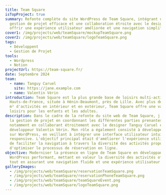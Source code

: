 ```yaml
---
title: Team Square
isTopProject: true
summary: Refonte complète du site WordPress de Team Square, intégrant une
  gestion de projet efficace et une collaboration étroite avec le designer pour
  offrir une expérience utilisateur améliorée et une navigation simplifiée.
cover1: /img/projects/web/teamSquare/mockupTeamSquare.png
cover2: /img/projects/web/teamSquare/logoTeamSquare.png
tags:
  - Développent
  - Gestion de Projet
tools:
  - Wordpress
  - Notion
projectUrl: https://team-square.fr/
date: Septembre 2024
team:
  - name: Tanguy Caruel
    site: https://jane.example.com
  - name: Valentin Vérin
introduction: Team Square est la plus grande base de loisirs multi-activités des
  Hauts-de-France, située à Hénin-Beaumont, près de Lille. Avec plus de 60 000
  m² d'activités en intérieur et en extérieur, Team Square offre une variété de
  loisirs pour les enfants et les adultes.
description: Dans le cadre de la refonte du site web de Team Square, j'ai assuré
  la gestion de projet en coordonnant les différentes parties prenantes,
  notamment en collaborant étroitement avec le designer Tanguy Caruel et le
  développeur Valentin Vérin. Mon rôle a également consisté à développer le site
  sur WordPress, en veillant à intégrer une interface utilisateur intuitive et
  responsive. L'objectif principal était d'améliorer l'expérience utilisateur,
  de faciliter la navigation à travers la diversité des activités proposées et
  d'optimiser le processus de réservation en ligne.
objective: Moderniser la présence en ligne de Team Square en développant un site
  WordPress performant, mettant en valeur la diversité des activités offertes,
  tout en assurant une navigation fluide et une expérience utilisateur optimale.
galleryImages:
  - /img/projects/web/teamSquare/reservationTeamSquare.png
  - /img/projects/web/teamSquare/reservationPhoneTeamSquare.png
  - /img/projects/web/teamSquare/teamSquareEvent.png
  - /img/projects/web/teamSquare/logoTeamSquare.png
---
```


##

